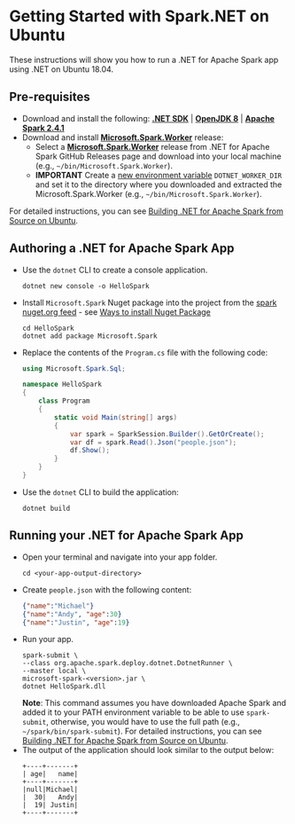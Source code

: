 # Getting Started with Spark.NET on Ubuntu

These instructions will show you how to run a .NET for Apache Spark app using .NET on Ubuntu 18.04.

## Pre-requisites

- Download and install the following: **[.NET SDK](https://dotnet.microsoft.com/en-us/download/dotnet/8.0)** | **[OpenJDK 8](https://openjdk.java.net/install/)** | **[Apache Spark 2.4.1](https://archive.apache.org/dist/spark/spark-2.4.1/spark-2.4.1-bin-hadoop2.7.tgz)**
- Download and install **[Microsoft.Spark.Worker](https://github.com/dotnet/spark/releases)** release:
    - Select a **[Microsoft.Spark.Worker](https://github.com/dotnet/spark/releases)** release from .NET for Apache Spark GitHub Releases page and download into your local machine (e.g., `~/bin/Microsoft.Spark.Worker`).
    - **IMPORTANT** Create a [new environment variable](https://help.ubuntu.com/community/EnvironmentVariables) `DOTNET_WORKER_DIR` and set it to the directory where you downloaded and extracted the Microsoft.Spark.Worker (e.g., `~/bin/Microsoft.Spark.Worker`).

For detailed instructions, you can see [Building .NET for Apache Spark from Source on Ubuntu](../building/ubuntu-instructions.md).

## Authoring a .NET for Apache Spark App

- Use the `dotnet` CLI to create a console application.
   ```shell
   dotnet new console -o HelloSpark
   ```
- Install `Microsoft.Spark` Nuget package into the project from the [spark nuget.org feed](https://www.nuget.org/profiles/spark) - see [Ways to install Nuget Package](https://docs.microsoft.com/en-us/nuget/consume-packages/ways-to-install-a-package)
    ```shell
    cd HelloSpark
    dotnet add package Microsoft.Spark
    ```
- Replace the contents of the `Program.cs` file with the following code:
    ```csharp
    using Microsoft.Spark.Sql;

    namespace HelloSpark
    {
        class Program
        {
            static void Main(string[] args)
            {
                var spark = SparkSession.Builder().GetOrCreate();
                var df = spark.Read().Json("people.json");
                df.Show();
            }
        }
    }
    ```
- Use the `dotnet` CLI to build the application:
    ```shell
    dotnet build
    ```


## Running your .NET for Apache Spark App
- Open your terminal and navigate into your app folder.
    ```shell
    cd <your-app-output-directory>
    ```
- Create `people.json` with the following content:
    ```json
    {"name":"Michael"}
    {"name":"Andy", "age":30}
    {"name":"Justin", "age":19}
    ```
- Run your app.
    ```shell
    spark-submit \
    --class org.apache.spark.deploy.dotnet.DotnetRunner \
    --master local \
    microsoft-spark-<version>.jar \
    dotnet HelloSpark.dll
    ```
    **Note**: This command assumes you have downloaded Apache Spark and added it to your PATH environment variable to be able to use `spark-submit`, otherwise, you would have to use the full path (e.g., `~/spark/bin/spark-submit`). For detailed instructions, you can see [Building .NET for Apache Spark from Source on Ubuntu](../building/ubuntu-instructions.md).
- The output of the application should look similar to the output below:
    ```text
    +----+-------+
    | age|   name|
    +----+-------+
    |null|Michael|
    |  30|   Andy|
    |  19| Justin|
    +----+-------+
    ```
